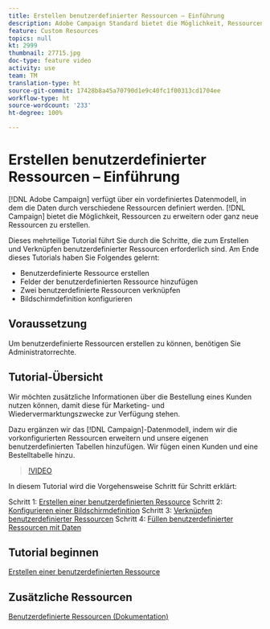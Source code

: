 ```yaml
---
title: Erstellen benutzerdefinierter Ressourcen – Einführung
description: Adobe Campaign Standard bietet die Möglichkeit, Ressourcen zu erweitern oder ganz neue Ressourcen zu erstellen. Dieses mehrteilige Tutorial führt Sie durch die Schritte, die zum Erstellen und Verknüpfen benutzerdefinierter Ressourcen erforderlich sind.
feature: Custom Resources
topics: null
kt: 2999
thumbnail: 27715.jpg
doc-type: feature video
activity: use
team: TM
translation-type: ht
source-git-commit: 17428b8a45a70790d1e9c40fc1f00313cd1704ee
workflow-type: ht
source-wordcount: '233'
ht-degree: 100%

---
```



# Erstellen benutzerdefinierter Ressourcen – Einführung

[!DNL Adobe Campaign] verfügt über ein vordefiniertes Datenmodell, in dem die Daten durch verschiedene Ressourcen definiert werden. [!DNL Campaign] bietet die Möglichkeit, Ressourcen zu erweitern oder ganz neue Ressourcen zu erstellen.

Dieses mehrteilige Tutorial führt Sie durch die Schritte, die zum Erstellen und Verknüpfen benutzerdefinierter Ressourcen erforderlich sind. Am Ende dieses Tutorials haben Sie Folgendes gelernt:

* Benutzerdefinierte Ressource erstellen
* Felder der benutzerdefinierten Ressource hinzufügen
* Zwei benutzerdefinierte Ressourcen verknüpfen
* Bildschirmdefinition konfigurieren

## Voraussetzung

Um benutzerdefinierte Ressourcen erstellen zu können, benötigen Sie Administratorrechte.

## Tutorial-Übersicht

Wir möchten zusätzliche Informationen über die Bestellung eines Kunden nutzen können, damit diese für Marketing- und Wiedervermarktungszwecke zur Verfügung stehen.

Dazu ergänzen wir das [!DNL Campaign]-Datenmodell, indem wir die vorkonfigurierten Ressourcen erweitern und unsere eigenen benutzerdefinierten Tabellen hinzufügen. Wir fügen einen Kunden und eine Bestelltabelle hinzu.

>[!VIDEO](https://video.tv.adobe.com/v/27715?quality=9&captions=ger)

In diesem Tutorial wird die Vorgehensweise Schritt für Schritt erklärt:

Schritt 1: [Erstellen einer benutzerdefinierten Ressource](./creating-a-custom-resource.md)
Schritt 2: [Konfigurieren einer Bildschirmdefinition](./configuring-a-screen-definition-for-a-custom-resource.md)
Schritt 3: [Verknüpfen benutzerdefinierter Ressourcen](./linking-custom-resources.md)
Schritt 4: [Füllen benutzerdefinierter Ressourcen mit Daten](./populate-custom-resources-with-data.md)

## Tutorial beginnen

[Erstellen einer benutzerdefinierten Ressource](./creating-a-custom-resource.md)

## Zusätzliche Ressourcen

[Benutzerdefinierte Ressourcen (Dokumentation)](https://experienceleague.adobe.com/docs/campaign-standard/using/working-with-apis/global-concepts/custom-resources.html?lang=de)
